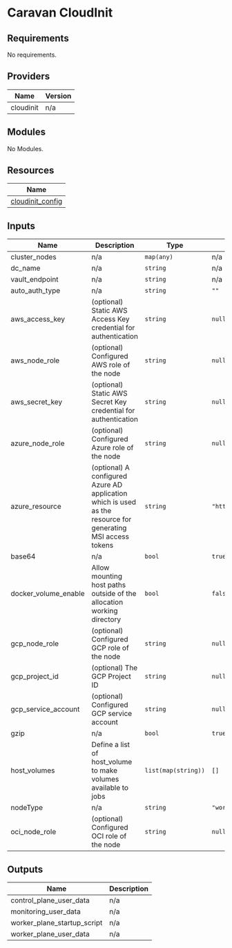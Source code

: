 # Caravan CloudInit

<!-- BEGINNING OF PRE-COMMIT-TERRAFORM DOCS HOOK -->
## Requirements

No requirements.

## Providers

| Name | Version |
|------|---------|
| cloudinit | n/a |

## Modules

No Modules.

## Resources

| Name |
|------|
| [cloudinit_config](https://registry.terraform.io/providers/hashicorp/cloudinit/latest/docs/data-sources/config) |

## Inputs

| Name | Description | Type | Default | Required |
|------|-------------|------|---------|:--------:|
| cluster\_nodes | n/a | `map(any)` | n/a | yes |
| dc\_name | n/a | `string` | n/a | yes |
| vault\_endpoint | n/a | `string` | n/a | yes |
| auto\_auth\_type | n/a | `string` | `""` | no |
| aws\_access\_key | (optional) Static AWS Access Key credential for authentication | `string` | `null` | no |
| aws\_node\_role | (optional) Configured AWS role of the node | `string` | `null` | no |
| aws\_secret\_key | (optional) Static AWS Secret Key credential for authentication | `string` | `null` | no |
| azure\_node\_role | (optional) Configured Azure role of the node | `string` | `null` | no |
| azure\_resource | (optional) A configured Azure AD application which is used as the resource for generating MSI access tokens | `string` | `"https://management.azure.com/"` | no |
| base64 | n/a | `bool` | `true` | no |
| docker\_volume\_enable | Allow mounting host paths outside of the allocation working directory | `bool` | `false` | no |
| gcp\_node\_role | (optional) Configured GCP role of the node | `string` | `null` | no |
| gcp\_project\_id | (optional) The GCP Project ID | `string` | `null` | no |
| gcp\_service\_account | (optional) Configured GCP service account | `string` | `null` | no |
| gzip | n/a | `bool` | `true` | no |
| host\_volumes | Define a list of host\_volume to make volumes available to jobs | `list(map(string))` | `[]` | no |
| nodeType | n/a | `string` | `"worker"` | no |
| oci\_node\_role | (optional) Configured OCI role of the node | `string` | `null` | no |

## Outputs

| Name | Description |
|------|-------------|
| control\_plane\_user\_data | n/a |
| monitoring\_user\_data | n/a |
| worker\_plane\_startup\_script | n/a |
| worker\_plane\_user\_data | n/a |
<!-- END OF PRE-COMMIT-TERRAFORM DOCS HOOK -->
